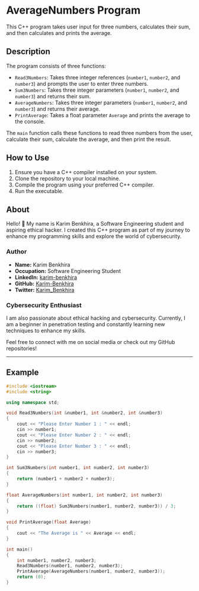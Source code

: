 # AverageNumbers Program

This C++ program takes user input for three numbers, calculates their sum, and then calculates and prints the average.

## Description

The program consists of three functions:
- `Read3Numbers`: Takes three integer references (`number1`, `number2`, and `number3`) and prompts the user to enter three numbers.
- `Sum3Numbers`: Takes three integer parameters (`number1`, `number2`, and `number3`) and returns their sum.
- `AverageNumbers`: Takes three integer parameters (`number1`, `number2`, and `number3`) and returns their average.
- `PrintAverage`: Takes a float parameter `Average` and prints the average to the console.

The `main` function calls these functions to read three numbers from the user, calculate their sum, calculate the average, and then print the result.

## How to Use

1. Ensure you have a C++ compiler installed on your system.
2. Clone the repository to your local machine.
3. Compile the program using your preferred C++ compiler.
4. Run the executable.

## About

Hello! 👋 My name is Karim Benkhira, a Software Engineering student and aspiring ethical hacker. I created this C++ program as part of my journey to enhance my programming skills and explore the world of cybersecurity.

### Author

- **Name:** Karim Benkhira
- **Occupation:** Software Engineering Student
- **LinkedIn:** [karim-benkhira](https://linkedin.com/in/karim-benkhira-206597224)
- **GitHub:** [Karim-Benkhira](https://github.com/Karim-Benkhira)
- **Twitter:** [Karim_Benkhira](https://twitter.com/Karim_Benkhira)

### Cybersecurity Enthusiast

I am also passionate about ethical hacking and cybersecurity. Currently, I am a beginner in penetration testing and constantly learning new techniques to enhance my skills.

Feel free to connect with me on social media or check out my GitHub repositories!

---

## Example

```cpp
#include <iostream>
#include <string>

using namespace std;

void Read3Numbers(int &number1, int &number2, int &number3)
{
    cout << "Please Enter Number 1 : " << endl;
    cin >> number1;
    cout << "Please Enter Number 2 : " << endl;
    cin >> number2;
    cout << "Please Enter Number 3 : " << endl;
    cin >> number3;
}

int Sum3Numbers(int number1, int number2, int number3)
{
    return (number1 + number2 + number3);
}

float AverageNumbers(int number1, int number2, int number3)
{
    return ((float) Sum3Numbers(number1, number2, number3)) / 3;
}

void PrintAverage(float Average)
{
    cout << "The Average is " << Average << endl;
}

int main()
{
    int number1, number2, number3;
    Read3Numbers(number1, number2, number3);
    PrintAverage(AverageNumbers(number1, number2, number3));
    return (0);
}
